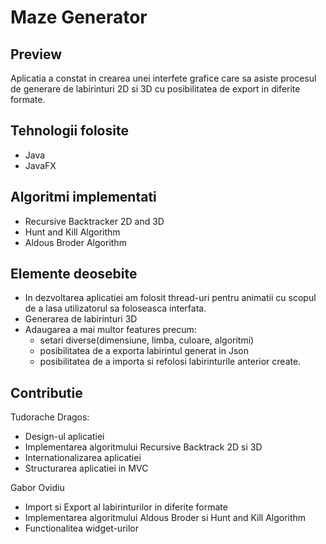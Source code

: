# Maze Generator


## Preview
Aplicatia a constat in crearea unei interfete grafice care
sa asiste procesul de generare de labirinturi 2D si 3D cu
posibilitatea de export in diferite formate.


## Tehnologii folosite
* Java
* JavaFX

## Algoritmi implementati
* Recursive Backtracker 2D and 3D
* Hunt and Kill Algorithm
* Aldous Broder Algorithm

## Elemente deosebite
* In dezvoltarea aplicatiei am folosit thread-uri pentru animatii
cu scopul de a lasa utilizatorul sa foloseasca interfata.
* Generarea de labirinturi 3D
* Adaugarea a mai multor features precum:
    * setari diverse(dimensiune, limba, culoare, algoritmi)
    * posibilitatea de a exporta labirintul generat in Json
    * posibilitatea de a importa si refolosi labirinturile
    anterior create.

## Contributie
Tudorache Dragos:
* Design-ul aplicatiei
* Implementarea algoritmului Recursive Backtrack 2D si 3D
* Internationalizarea aplicatiei
* Structurarea aplicatiei in MVC

Gabor Ovidiu
* Import si Export al labirinturilor in diferite formate
* Implementarea algoritmului Aldous Broder si Hunt and Kill Algorithm
* Functionalitea widget-urilor
